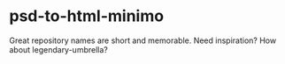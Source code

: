 # psd-to-html-minimo
Great repository names are short and memorable. Need inspiration? How about legendary-umbrella?
